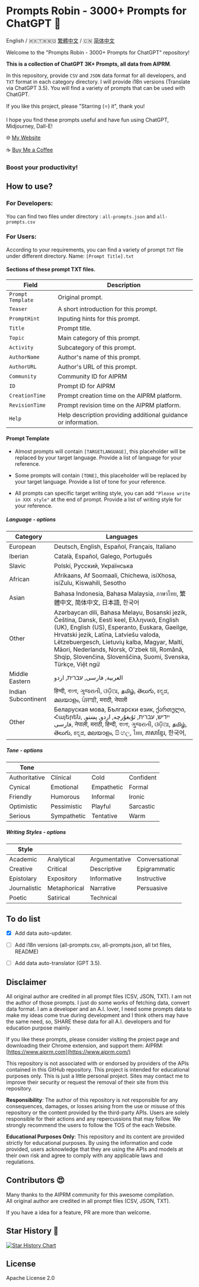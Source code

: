 
# Prompts Robin - 3000+ Prompts for ChatGPT   🤖 


English / 🇭🇰🇹🇼🇲🇴 [繁體中文](./README_TW.md) / 🇨🇳 [简体中文](./README_CN.md)

Welcome to the "Prompts Robin - 3000+ Prompts for ChatGPT" repository! 

**This is a collection of ChatGPT 3K+ Prompts, all data from AIPRM**.

In this repository, provide `CSV` and `JSON` data format for all developers, and `TXT` format in each category directory. I will provide i18n versions (Translate via ChatGPT 3.5). You will find a variety of prompts that can be used with ChatGPT. 

If you like this project, please "Starring (⭐️) it", thank you!

I hope you find these prompts useful and have fun using ChatGPT, Midjourney, Dall-E!

🌐 [My Website](https://samsonhoi.com)

☕ [Buy Me a Coffee](https://bmc.link/samson.h)

### Boost your productivity! ###

## How to use?
### For Developers: 
You can find two files under directory : ``all-prompts.json`` and ``all-prompts.csv``

### For Users:

According to your requirements, you can find a variety of prompt `TXT` file under different directory. Name: ``[Prompt Title].txt``

#### Sections of these prompt TXT files.

| Field             | Description                                       |
|-------------------|---------------------------------------------------|
| `Prompt Template` | Original prompt.                                  |
| `Teaser`          | A short introduction for this prompt.             |
| `PromptHint`      | Inputing hints for this prompt.                   |
| `Title`           | Prompt title.                                     |
| `Topic`           | Main category of this prompt.                     |
| `Activity`        | Subcategory of this prompt.                       |
| `AuthorName`      | Author's name of this prompt.                     |
| `AuthorURL`       | Author's URL of this prompt.                      |
| `Community`       | Community ID for AIPRM                            |
| `ID`              | Prompt ID for AIPRM                               |
| `CreationTime`    | Prompt creation time on the AIPRM platform.       |
| `RevisionTime`    | Prompt revision time on the AIPRM platform.       |
| `Help`            | Help description providing additional guidance or information.  |

#### Prompt Template ####
* Almost prompts will contain `[TARGETLANGUAGE]`, this placeholder will be replaced by your target language. Provide a list of language for your reference.

* Some prompts will contain `[TONE]`, this placeholder will be replaced by your target language. Provide a list of tone for your reference.

* All prompts can specific target writing style, you can add `"Please write in XXX style"` at the end of prompt. Provide a list of writing style for your reference.

##### Language - options #####

| Category         | Languages                                                                                      |
|------------------|------------------------------------------------------------------------------------------------|
| European         | Deutsch, English, Español, Français, Italiano                                                  |
| Iberian          | Català, Español, Galego, Português                                                            |
| Slavic           | Polski, Русский, Українська                                                                    |
| African          | Afrikaans, Af Soomaali, Chichewa, isiXhosa, isiZulu, Kiswahili, Sesotho                        |
| Asian            | Bahasa Indonesia, Bahasa Malaysia, ภาษาไทย, 繁體中文, 简体中文, 日本語, 한국어                            |
| Other            | Azərbaycan dili, Bahasa Melayu, Bosanski jezik, Čeština, Dansk, Eesti keel, Ελληνικά, English (UK), English (US), Esperanto, Euskara, Gaeilge, Hrvatski jezik, Latīna, Latviešu valoda, Lëtzebuergesch, Lietuvių kalba, Magyar, Malti, Māori, Nederlands, Norsk, O'zbek tili, Română, Shqip, Slovenčina, Slovenščina, Suomi, Svenska, Türkçe, Việt ngữ |
| Middle Eastern   | العربية, فارسی, עברית, اردو                                                                |
| Indian Subcontinent | हिन्दी, বাংলা, ગુજરાતી, ଓଡ଼ିଆ, தமிழ், తెలుగు, ಕನ್ನಡ, മലയാളം, ਪੰਜਾਬੀ, मराठी, नेपाली                       |
| Other            | Беларуская мова, Български език, ქართული, Հայերեն, ייִדיש, עברית, ئۇيغۇرچە, اردو, پښتو, فارسی, नेपाली, मराठी, हिन्दी, বাংলা, ગુજરાતી, ଓଡ଼ିଆ, தமிழ், తెలుగు, ಕನ್ನಡ, മലയാളം, සිංහල, ไทย, ភាសាខ្មែរ, 한국어,                |

##### Tone - options #####

| Tone          |          |         |         |
|-------------- |-------------- |------------- |------------- |
| Authoritative | Clinical      | Cold         | Confident    |
| Cynical       | Emotional     | Empathetic   | Formal       |
| Friendly      | Humorous      | Informal     | Ironic       |
| Optimistic    | Pessimistic   | Playful      | Sarcastic    |
| Serious       | Sympathetic   | Tentative    | Warm         |

##### Writing Styles - options #####


| Style           |           |           |           |
|-----------------|-----------------|-----------------|-----------------|
| Academic        | Analytical      | Argumentative   | Conversational  |
| Creative        | Critical        | Descriptive     | Epigrammatic    |
| Epistolary      | Expository      | Informative     | Instructive     |
| Journalistic    | Metaphorical    | Narrative       | Persuasive      |
| Poetic          | Satirical       | Technical       |                 |

## To do list

- [x] Add data auto-updater.
- [ ] Add i18n versions (all-prompts.csv, all-prompts.json, all txt files, README)
- [ ] Add data auto-translator (GPT 3.5).


## Disclaimer
All original author are credited in all prompt files (CSV, JSON, TXT). 
I am not the author of those prompts. I just do some works of fetching data, convert data format.
I am a developer and an A.I. lover, I need some prompts data to make my ideas come true during development and I think others may have the same need, so, SHARE these data for all A.I. developers and for education purpose mainly.

If you like these prompts, please consider visiting the project page and downloading their Chrome extension, and support them:
AIPRM: [https://www.aiprm.com](https://www.aiprm.com/)

This repository is not associated with or endorsed by providers of the APIs contained in this GitHub repository. This project is intended for educational purposes only. This is just a little personal project. Sites may contact me to improve their security or request the removal of their site from this repository.

**Responsibility**: The author of this repository is not responsible for any consequences, damages, or losses arising from the use or misuse of this repository or the content provided by the third-party APIs. Users are solely responsible for their actions and any repercussions that may follow. We strongly recommend the users to follow the TOS of the each Website.

**Educational Purposes Only**: This repository and its content are provided strictly for educational purposes. By using the information and code provided, users acknowledge that they are using the APIs and models at their own risk and agree to comply with any applicable laws and regulations.

## Contributors 😍

Many thanks to the AIPRM community for this awesome compilation.  
All original author are credited in all prompt files (CSV, JSON, TXT). 


If you have a idea for a feature, PR are more than welcome.

## Star History 🌟


[![Star History Chart](https://api.star-history.com/svg?repos=samsonhoi/Prompts-Robin-ChatGPT-Aiprm&type=Date)](https://star-history.com/#samsonhoi/Prompts-Robin-ChatGPT-Aiprm&Date)


## License

Apache License 2.0

